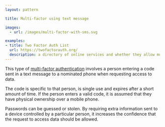 ```yaml
---
layout: pattern

title: Multi-factor using text message

images:
  - url: /images/multi-factor-with-sms.svg

examples:
- title: Two Factor Auth List
  url: https://twofactorauth.org/
  description: a directory of online services and whether they allow multi-factor authentication
---
```


This type of [multi-factor authentication](https://en.wikipedia.org/wiki/Multi-factor_authentication) involves a person entering a code sent in a text message to a nominated phone when requesting access to data.

The code is specific to that person, is single use and expires after a short amount of time. If the person enters a valid code, it is assumed that they have physical ownership over a mobile phone.

Passwords can be guessed or stolen. By requiring extra information sent to a device controlled by a particular person, it increases the confidence that the request to access data should be allowed.
